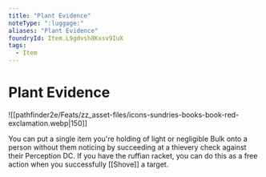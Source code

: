 ```yaml
---
title: "Plant Evidence"
noteType: ":luggage:"
aliases: "Plant Evidence"
foundryId: Item.L9gdvsh8Kxsv9IuX
tags:
  - Item
---
```


# Plant Evidence
![[pathfinder2e/Feats/zz_asset-files/icons-sundries-books-book-red-exclamation.webp|150]]

You can put a single item you're holding of light or negligible Bulk onto a person without them noticing by succeeding at a thievery check against their Perception DC. If you have the ruffian racket, you can do this as a free action when you successfully [[Shove]] a target.
